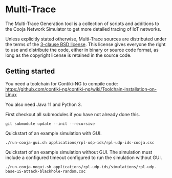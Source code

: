 # Multi-Trace

The Multi-Trace Generation tool is a collection of scripts and
additions to the Cooja Network Simulator to get more detailed tracing
of IoT networks.

Unless explicitly stated otherwise, Multi-Trace sources are distributed
under the terms of the [3-clause BSD license](LICENSE.md). This license
gives everyone the right to use and distribute the code, either in binary
or source code format, as long as the copyright license is retained in
the source code.

## Getting started

You need a toolchain for Contiki-NG to compile code:
https://github.com/contiki-ng/contiki-ng/wiki/Toolchain-installation-on-Linux

You also need Java 11 and Python 3.

First checkout all submodules if you have not already done this.

```
git submodule update --init --recursive
```

Quickstart of an example simulation with GUI.

```
./run-cooja-gui.sh applications/rpl-udp-ids/rpl-udp-ids-cooja.csc
```

Quickstart of an example simulation without GUI. The simulation must
include a configured timeout configured to run the simulation without GUI.

```
./run-cooja-nogui.sh applications/rpl-udp-ids/simulations/rpl-udp-base-15-attack-blackhole-random.csc
```
